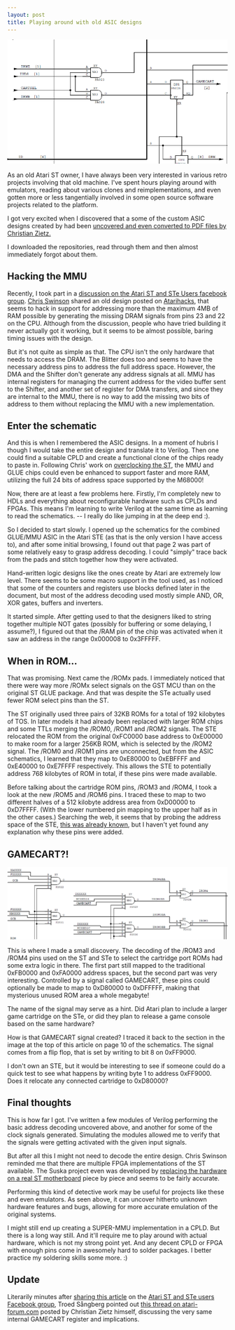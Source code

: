 ```yaml
---
layout: post
title: Playing around with old ASIC designs
---
```


![GAMECART?](/images/GAMECART.png "Inside the STE GLUE/MMC chip")

As an old Atari ST owner, I have always been very interested in various retro
projects involving that old machine. I've spent hours playing around with emulators,
reading about various clones and reimplementations, and even gotten more or
less tangentially involved in some open source software projects related to the platform.

I got very excited when I discovered that a some of the custom ASIC designs
created by had been [uncovered and even converted to PDF files by Christian Zietz.](https://www.chzsoft.de/asic-web/)

I downloaded the repositories, read through them and then almost immediately forgot about them.

## Hacking the MMU

Recently, I took part in a [discussion on the Atari ST and STe Users facebook group](https://www.facebook.com/groups/133161394213/permalink/10155613110164214/).
[Chris Swinson](https://exxosnews.blogspot.dk/) shared an old design posted on [Atarihacks](http://atari4ever.free.fr/hardware/zip/16mbram.zip),
that seems to hack in support for addressing more than the maximum 4MB of RAM possible by generating the missing DRAM signals from pins 23 and 22 on the CPU.
Although from the discussion, people who have tried building it never actually got it working, but it seems to be almost possible, baring timing issues with the design.

But it's not quite as simple as that. The CPU isn't the only hardware that needs to access the DRAM.
The Blitter does too and seems to have the necessary address pins to address the full address space.
However, the DMA and the Shifter don't generate any address signals at all.
MMU has internal registers for managing the current address for the video buffer sent to the Shifter,
and another set of register for DMA transfers, and since they are internal to the MMU, there is no way
to add the missing two bits of address to them without replacing the MMU with a new implementation.

## Enter the schematic

And this is when I remembered the ASIC designs. In a moment of hubris I though I would take the entire design
and translate it to Verilog. Then one could find a suitable CPLD and create a functional clone of the
chips ready to paste in. Following Chris' work on [overclocking the ST](https://exxosnews.blogspot.dk/2017/07/ste-booster-powered-by-altera-test.html),
the MMU and GLUE chips could even be enhanced to support faster and more RAM, utilizing the full 24 bits of address space supported by the M68000!

Now, there are at least a few problems here. Firstly, I'm completely new to HDLs
and everything about reconfigurable hardware such as CPLDs and FPGAs. This means
I'm learning to write Verilog at the same time as learning to read the schematics. -- I really do like jumping in at the deep end :).

So I decided to start slowly. I opened up the schematics for the combined GLUE/MMU ASIC in
the Atari STE (as that is the only version I have access to), and after some initial browsing,
I found out that page 2 was part of some relatively easy to grasp address decoding.
I could "simply" trace back from the pads and stitch together how they were activated.

Hand-written logic designs like the ones create by Atari are extremely low level.
There seems to be some macro support in the tool used, as I noticed that some of
the counters and registers use blocks defined later in the document, but most of
the address decoding used mostly simple AND, OR, XOR gates, buffers and inverters.

It started simple. After getting used to that the designers liked to string together
multiple NOT gates (possibly for buffering or some delaying, I assume?),
I figured out that the /RAM pin of the chip was activated when it saw an address
in the range 0x000008 to 0x3FFFFF.

## When in ROM...

That was promising. Next came the /ROMx pads. I immediately noticed that there were way more /ROMx select signals
on the GST MCU than on the original ST GLUE package. And that was despite the STe actually used fewer ROM select pins than the ST.

The ST originally used three pairs of 32KB ROMs for a total of 192 kilobytes of TOS.
In later models it had already been replaced with larger ROM chips and some TTLs merging the /ROM0, /ROM1 and /ROM2 signals.
The STE relocated the ROM from the original 0xFC0000 base address to 0xE00000 to make room for a larger 256KB ROM, which is selected by the /ROM2 signal.
The /ROM0 and /ROM1 pins are unconnected, but from the ASIC schematics, I learned that they
map to 0xE80000 to 0xEBFFFF and 0xE40000 to 0xE7FFFF respectively. This allows
the STE to potentially address 768 kilobytes of ROM in total, if these pins were made available.

Before talking about the cartridge ROM pins, /ROM3 and /ROM4, I took a look at
the new /ROM5 and /ROM6 pins. I traced these to map to two different halves
of a 512 kilobyte address area from 0xD00000 to  0xD7FFFF. (With the lower numbered pin mapping to the upper half as in the other cases.)
Searching the web, it seems that by probing the address space of the STE,
[this was already known](http://info-coach.fr/atari/hardware/STE-HW.php), but I haven't yet found any explanation why these pins were added.

## GAMECART?!

![cartridge or game cart?](/images/ROM3-4.png "cartridge or game cart?")

This is where I made a small discovery. The decoding of the /ROM3 and /ROM4 pins
used on the ST and STe to select the cartridge port ROMs had some extra logic in there.
The first part still mapped to the traditional 0xFB0000 and 0xFA0000 address spaces, but the second part was very interesting.
Controlled by a signal called GAMECART, these pins could optionally be made to map to 0xD80000 to 0xDFFFFF, making that
mysterious unused ROM area a whole megabyte!

The name of the signal may serve as a hint. Did Atari plan to include a larger
game cartridge on the STe, or did they plan to release a game console based on the same hardware?

How is that GAMECART signal created? I traced it back to the section
in the image at the top of this article on page 10 of the schematics.
The signal comes from a flip flop, that is set by writing to bit 8 on 0xFF9000.

I don't own an STE, but it would be interesting to see if someone could do a quick test
to see what happens by writing byte 1 to address 0xFF9000. Does it relocate any connected
cartridge to 0xD80000?

## Final thoughts

This is how far I got. I've written a few modules of Verilog performing the basic
address decoding uncovered above, and another for some of the clock signals generated.
Simulating the modules allowed me to verify that the signals were getting activated with the given input signals.

But after all this I might not need to decode the entire design. Chris Swinson reminded me that there are multiple
FPGA implementations of the ST available. The Suska project even was developed
by [replacing the hardware on a real ST motherboard](https://www.experiment-s.de/en/gallery/) piece by piece and seems to be fairly accurate.

Performing this kind of detective work may be useful for projects like these and even emulators. As seen above,
it can uncover hitherto unknown hardware features and bugs, allowing for more accurate emulation of the original systems.

I might still end up creating a SUPER-MMU implementation in a CPLD. But there is
a long way still. And it'll require me to play around with actual hardware, which is not my strong point yet.
And any decent CPLD or FPGA with enough pins come in awesomely hard to solder packages. I better practice my
soldering skills some more. :)

## Update

Literarily minutes after [sharing this article](https://www.facebook.com/groups/133161394213/permalink/10155663972899214/)
on the [Atari ST and STe users Facebook group](https://www.facebook.com/groups/133161394213/),
Troed Sångberg pointed out [this thread on atari-forum.com](http://atari-forum.com/viewtopic.php?f=15&t=32054)
posted by Christian Zietz himself, discussing the very same internal GAMECART register and implications.
